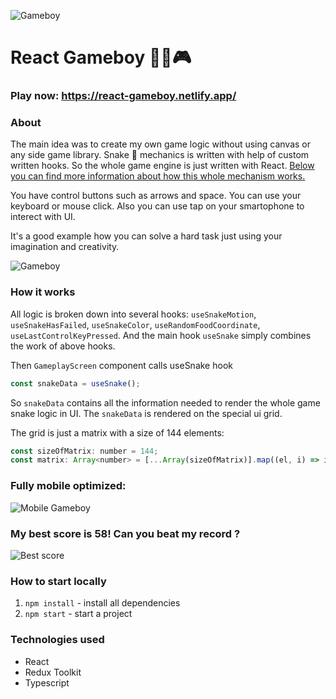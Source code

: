 ![Gameboy](https://i.imgur.com/5GqO4dn.png)

# React Gameboy 🐍🍎🎮

### Play now: https://react-gameboy.netlify.app/

### About

The main idea was to create my own game logic without using canvas or any side game library. Snake 🐍 mechanics is written with help of custom written hooks. So the whole game engine is just written with React. [Below you can find more information about how this whole mechanism works.](https://github.com/IlyaAgarishev/react-gameboy#how-it-works)

You have control buttons such as arrows and space. You can use your keyboard or mouse click. Also you can use tap on your smartophone to interect with UI.

It's a good example how you can solve a hard task just using your imagination and creativity.

![Gameboy](https://i.imgur.com/hc96tls.gif)

### How it works

All logic is broken down into several hooks: `useSnakeMotion`, `useSnakeHasFailed`, `useSnakeColor`, `useRandomFoodCoordinate`, `useLastControlKeyPressed`. And the main hook `useSnake` simply combines the work of above hooks.

Then `GameplayScreen` component calls useSnake hook

```javascript
const snakeData = useSnake();
```

So `snakeData` contains all the information needed to render the whole game snake logic in UI.
The `snakeData` is rendered on the special ui grid.

The grid is just a matrix with a size of 144 elements:

```javascript
const sizeOfMatrix: number = 144;
const matrix: Array<number> = [...Array(sizeOfMatrix)].map((el, i) => i);
```

### Fully mobile optimized:

![Mobile Gameboy](https://i.imgur.com/wowXW6C.gif)

### My best score is 58! Can you beat my record ?

![Best score](https://i.imgur.com/edZcw1K.png)

### How to start locally

1.  `npm install` - install all dependencies
2.  `npm start` - start a project

### Technologies used

- React
- Redux Toolkit
- Typescript
